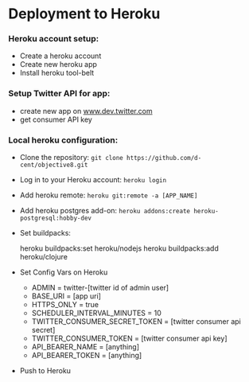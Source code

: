 # Deployment to Heroku

### Heroku account setup:
- Create a heroku account
- Create new heroku app
- Install heroku tool-belt

### Setup Twitter API for app:
- create new app on www.dev.twitter.com
- get consumer API key

### Local heroku configuration:
- Clone the repository: `git clone https://github.com/d-cent/objective8.git`
- Log in to your Heroku account: `heroku login`
- Add heroku remote: `heroku git:remote -a [APP_NAME]`
- Add heroku postgres add-on: `heroku addons:create heroku-postgresql:hobby-dev`
- Set buildpacks: 


    heroku buildpacks:set heroku/nodejs
    heroku buildpacks:add heroku/clojure


- Set Config Vars on Heroku
  - ADMIN = twitter-[twitter id of admin user]
  - BASE_URI = [app uri]
  - HTTPS_ONLY = true
  - SCHEDULER_INTERVAL_MINUTES = 10
  - TWITTER_CONSUMER_SECRET_TOKEN = [twitter consumer api secret]
  - TWITTER_CONSUMER_TOKEN = [twitter consumer api key]
  - API_BEARER_NAME = [anything]
  - API_BEARER_TOKEN = [anything]

- Push to Heroku